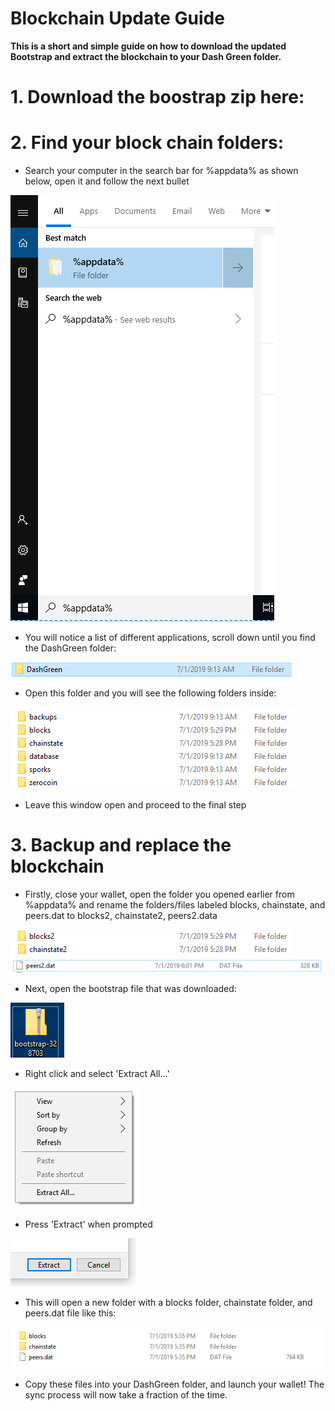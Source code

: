 # Blockchain Update Guide

**This is a short and simple guide on how to download the updated Bootstrap and extract the blockchain to your Dash Green folder.**

# 1. Download the boostrap zip here: 

# 2. Find your block chain folders:
- Search your computer in the search bar for %appdata% as shown below, open it and follow the next bullet

![appdatasearch](https://github.com/Paulie-Q/bootstrap/raw/master/images/appdata_search.png)

- You will notice a list of different applications, scroll down until you find the DashGreen folder:

![dashgreenfolder](https://github.com/Paulie-Q/bootstrap/raw/master/images/dashgreen_folder.png)

- Open this folder and you will see the following folders inside:

![dashgreencontents](https://github.com/Paulie-Q/bootstrap/raw/master/images/appdata_folders.png)

- Leave this window open and proceed to the final step

# 3. Backup and replace the blockchain 
- Firstly, close your wallet, open the folder you opened earlier from %appdata% and rename the folders/files labeled blocks, chainstate, and peers.dat to blocks2, chainstate2, peers2.data

![rename](https://github.com/Paulie-Q/bootstrap/raw/master/images/folders2.png)
![rename](https://github.com/Paulie-Q/bootstrap/raw/master/images/peers2.png)

- Next, open the bootstrap file that was downloaded:

![bsicon](https://github.com/Paulie-Q/bootstrap/raw/master/images/bootstrap_zip_icon.png)

- Right click and select 'Extract All...'

![rightclickea](https://github.com/Paulie-Q/bootstrap/raw/master/images/right_click_ea.png)

- Press 'Extract' when prompted

![extractbutton](https://github.com/Paulie-Q/bootstrap/raw/master/images/extract_button.png)

- This will open a new folder with a blocks folder, chainstate folder, and peers.dat file like this:

![bscontents](https://github.com/Paulie-Q/bootstrap/raw/master/images/boostrap_contents.png)

- Copy these files into your DashGreen folder, and launch your wallet!  The sync process will now take a fraction of the time.

